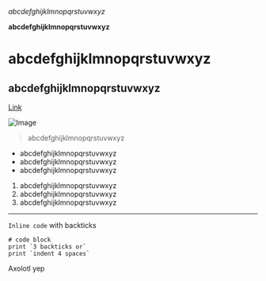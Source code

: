 *abcdefghijklmnopqrstuvwxyz*

**abcdefghijklmnopqrstuvwxyz**

# abcdefghijklmnopqrstuvwxyz

## abcdefghijklmnopqrstuvwxyz

[Link](https://tcl002.github.io/cse15l-lab-reports/tcl002.html)

![Image](https://s26162.pcdn.co/wp-content/uploads/2020/09/Pink_1.jpg)

> abcdefghijklmnopqrstuvwxyz

* abcdefghijklmnopqrstuvwxyz
* abcdefghijklmnopqrstuvwxyz
* abcdefghijklmnopqrstuvwxyz

1. abcdefghijklmnopqrstuvwxyz
2. abcdefghijklmnopqrstuvwxyz
3. abcdefghijklmnopqrstuvwxyz

---

`Inline code` with backticks

```
# code block
print `3 backticks or`
print `indent 4 spaces`
```
Axolotl yep